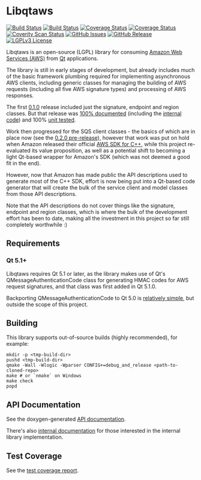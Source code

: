 # Libqtaws
[![Build Status](https://img.shields.io/travis/pcolby/libqtaws/master.svg "Linux (Travis CI)")](https://travis-ci.org/pcolby/libqtaws)
[![Build Status](https://img.shields.io/appveyor/ci/pcolby/libqtaws/master.svg "Windows (AppVeyor)")](https://ci.appveyor.com/project/pcolby/libqtaws)
[![Coverage Status](https://img.shields.io/codecov/c/github/pcolby/libqtaws.svg?label=codecov)](https://codecov.io/github/pcolby/libqtaws)
[![Coverage Status](https://img.shields.io/coveralls/pcolby/libqtaws.svg?label=coveralls)](https://coveralls.io/r/pcolby/libqtaws)
[![Coverity Scan Status](https://img.shields.io/coverity/scan/5528.svg "Coverity Scan")](https://scan.coverity.com/projects/5528)
[![GitHub Issues](http://img.shields.io/github/issues-raw/pcolby/libqtaws.svg)](https://github.com/pcolby/libqtaws/issues)
[![GitHub Release](http://img.shields.io/github/release/pcolby/libqtaws.svg)](https://github.com/pcolby/libqtaws/releases/latest)
[![LGPLv3 License](http://img.shields.io/badge/license-LGPLv3-blue.svg)](https://www.gnu.org/licenses/lgpl.html)

Libqtaws is an open-source (LGPL) library for consuming [Amazon Web Services (AWS)](http://aws.amazon.com/) from
[Qt](http://qt-project.org/) applications.

The library is still in early stages of development, but already includes much
of the basic framework plumbing required for implementing asynchronous AWS
clients, including generic classes for managing the building of AWS requests
(including all five AWS signature types) and processing of AWS responses.

The first [0.1.0](https://github.com/pcolby/libqtaws/releases/tag/v0.1.0)
release included just the signature, endpoint and region classes.  But that
release was [100% documented](http://pcolby.github.io/libqtaws/0.1.0/api/annotated.html)
(including the [internal code](http://pcolby.github.io/libqtaws/0.1.0/internal/annotated.html))
and 100% [unit tested](http://pcolby.github.io/libqtaws/0.1.0/coverage/).

Work then progressed for the SQS client classes - the basics of which are in
place now (see the [0.2.0 pre-release](https://github.com/pcolby/libqtaws/releases/tag/v0.2.0)),
however that work was put on hold when Amazon released their official
[AWS SDK for C++](https://github.com/aws/aws-sdk-cpp "aws-sdk-cpp"), while this
project re-evaluated its value proposition, as well as a potential shift to
becoming a light Qt-based wrapper for Amazon's SDK (which was not deemed a good
fit in the end).

However, now that Amazon has made public the API descriptions used to
generate most of the C++ SDK, effort is now being put into a Qt-based code
generator that will create the bulk of the service client and model classes from
those API descriptions.

Note that the API descriptions do not cover things like the signature, endpoint
and region classes, which is where the bulk of the development effort has been
to date, making all the investment in this project so far still completely
worthwhile :)

## Requirements
### Qt 5.1+
Libqtaws requires Qt 5.1 or later, as the library makes use of Qt's
QMessageAuthenticationCode class for generating HMAC codes for AWS request
signatures, and that class was first added in Qt 5.1.0.

Backporting QMessageAuthenticationCode to Qt 5.0 is [relatively simple](
https://github.com/pcolby/libqtaws/blob/196b5cd5e571d6883d288705234770a5e606d1f0/.travis.yml#L34),
but outside the scope of this project.

## Building
This library supports out-of-source builds (highly recommended), for example:

~~~{.sh}
mkdir -p <tmp-build-dir>
pushd <tmp-build-dir>
qmake -Wall -Wlogic -Wparser CONFIG+=debug_and_release <path-to-cloned-repo>
make # or `nmake` on Windows
make check
popd
~~~

## API Documentation

See the doxygen-generated [API documentation](http://pcolby.github.io/libqtaws/head/api/annotated.html).

There's also [internal documentation](http://pcolby.github.io/libqtaws/head/internal/annotated.html) for those
interested in the internal library implementation.

## Test Coverage

See the [test coverage report](http://pcolby.github.io/libqtaws/head/coverage/).

